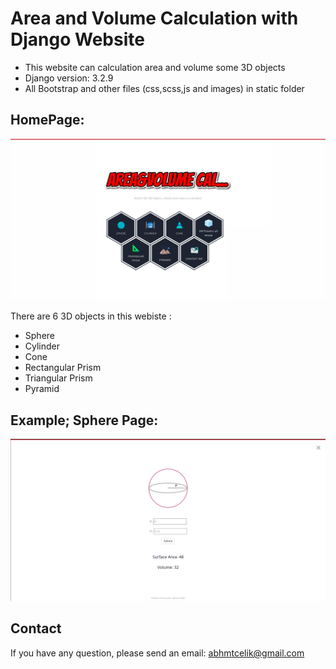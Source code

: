 # Area and Volume Calculation with Django Website

- This website can calculation area and volume some 3D objects
- Django version: 3.2.9
- All Bootstrap and other files (css,scss,js and images) in static folder

## HomePage:
![home](./static/img/screenshot-for-md.png)

There are 6 3D objects in this webiste :
- Sphere
- Cylinder
- Cone
- Rectangular Prism
- Triangular Prism
- Pyramid

## Example; Sphere Page:
![home](./static/img/screenshot-for-md2.png)



## Contact
If you have any question, please send an email: abhmtcelik@gmail.com
